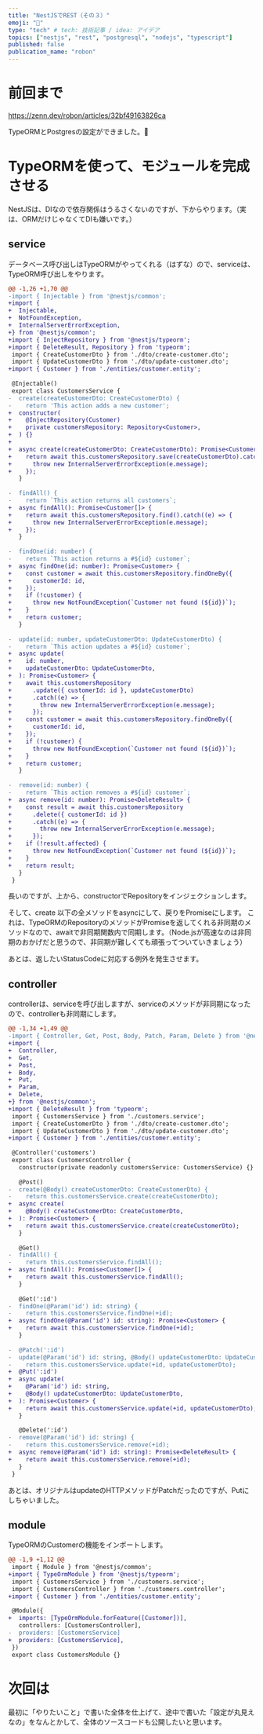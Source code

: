 ```yaml
---
title: "NestJSでREST（その３）"
emoji: "🦁"
type: "tech" # tech: 技術記事 / idea: アイデア
topics: ["nestjs", "rest", "postgresql", "nodejs", "typescript"]
published: false
publication_name: "robon"
---
```


# 前回まで

https://zenn.dev/robon/articles/32bf49163826ca

TypeORMとPostgresの設定ができました。👏

# TypeORMを使って、モジュールを完成させる
NestJSは、DIなので依存関係はうるさくないのですが、下からやります。（実は、ORMだけじゃなくてDIも嫌いです。）

## service
データベース呼び出しはTypeORMがやってくれる（はずな）ので、serviceは、TypeORM呼び出しをやります。

```diff ts:src/customers/customers.service.ts
@@ -1,26 +1,70 @@
-import { Injectable } from '@nestjs/common';
+import {
+  Injectable,
+  NotFoundException,
+  InternalServerErrorException,
+} from '@nestjs/common';
+import { InjectRepository } from '@nestjs/typeorm';
+import { DeleteResult, Repository } from 'typeorm';
 import { CreateCustomerDto } from './dto/create-customer.dto';
 import { UpdateCustomerDto } from './dto/update-customer.dto';
+import { Customer } from './entities/customer.entity';
 
 @Injectable()
 export class CustomersService {
-  create(createCustomerDto: CreateCustomerDto) {
-    return 'This action adds a new customer';
+  constructor(
+    @InjectRepository(Customer)
+    private customersRepository: Repository<Customer>,
+  ) {}
+
+  async create(createCustomerDto: CreateCustomerDto): Promise<Customer> {
+    return await this.customersRepository.save(createCustomerDto).catch((e) => {
+      throw new InternalServerErrorException(e.message);
+    });
   }
 
-  findAll() {
-    return `This action returns all customers`;
+  async findAll(): Promise<Customer[]> {
+    return await this.customersRepository.find().catch((e) => {
+      throw new InternalServerErrorException(e.message);
+    });
   }
 
-  findOne(id: number) {
-    return `This action returns a #${id} customer`;
+  async findOne(id: number): Promise<Customer> {
+    const customer = await this.customersRepository.findOneBy({
+      customerId: id,
+    });
+    if (!customer) {
+      throw new NotFoundException(`Customer not found (${id})`);
+    }
+    return customer;
   }
 
-  update(id: number, updateCustomerDto: UpdateCustomerDto) {
-    return `This action updates a #${id} customer`;
+  async update(
+    id: number,
+    updateCustomerDto: UpdateCustomerDto,
+  ): Promise<Customer> {
+    await this.customersRepository
+      .update({ customerId: id }, updateCustomerDto)
+      .catch((e) => {
+        throw new InternalServerErrorException(e.message);
+      });
+    const customer = await this.customersRepository.findOneBy({
+      customerId: id,
+    });
+    if (!customer) {
+      throw new NotFoundException(`Customer not found (${id})`);
+    }
+    return customer;
   }
 
-  remove(id: number) {
-    return `This action removes a #${id} customer`;
+  async remove(id: number): Promise<DeleteResult> {
+    const result = await this.customersRepository
+      .delete({ customerId: id })
+      .catch((e) => {
+        throw new InternalServerErrorException(e.message);
+      });
+    if (!result.affected) {
+      throw new NotFoundException(`Customer not found (${id})`);
+    }
+    return result;
   }
 }
```

長いのですが、上から、constructorでRepositoryをインジェクションします。

そして、create 以下の全メソッドをasyncにして、戻りをPromiseにします。
これは、TypeORMのRepositoryのメソッドがPromiseを返してくれる非同期のメソッドなので、awaitで非同期関数内で同期します。（Node.jsが高速なのは非同期のおかげだと思うので、非同期が難しくても頑張ってついていきましょう）

あとは、返したいStatusCodeに対応する例外を発生させます。

## controller
controllerは、serviceを呼び出しますが、serviceのメソッドが非同期になったので、controllerも非同期にします。

```diff ts:src/customers/customers.controller.ts
@@ -1,34 +1,49 @@
-import { Controller, Get, Post, Body, Patch, Param, Delete } from '@nestjs/common';
+import {
+  Controller,
+  Get,
+  Post,
+  Body,
+  Put,
+  Param,
+  Delete,
+} from '@nestjs/common';
+import { DeleteResult } from 'typeorm';
 import { CustomersService } from './customers.service';
 import { CreateCustomerDto } from './dto/create-customer.dto';
 import { UpdateCustomerDto } from './dto/update-customer.dto';
+import { Customer } from './entities/customer.entity';
 
 @Controller('customers')
 export class CustomersController {
   constructor(private readonly customersService: CustomersService) {}
 
   @Post()
-  create(@Body() createCustomerDto: CreateCustomerDto) {
-    return this.customersService.create(createCustomerDto);
+  async create(
+    @Body() createCustomerDto: CreateCustomerDto,
+  ): Promise<Customer> {
+    return await this.customersService.create(createCustomerDto);
   }
 
   @Get()
-  findAll() {
-    return this.customersService.findAll();
+  async findAll(): Promise<Customer[]> {
+    return await this.customersService.findAll();
   }
 
   @Get(':id')
-  findOne(@Param('id') id: string) {
-    return this.customersService.findOne(+id);
+  async findOne(@Param('id') id: string): Promise<Customer> {
+    return await this.customersService.findOne(+id);
   }
 
-  @Patch(':id')
-  update(@Param('id') id: string, @Body() updateCustomerDto: UpdateCustomerDto) {
-    return this.customersService.update(+id, updateCustomerDto);
+  @Put(':id')
+  async update(
+    @Param('id') id: string,
+    @Body() updateCustomerDto: UpdateCustomerDto,
+  ): Promise<Customer> {
+    return await this.customersService.update(+id, updateCustomerDto);
   }
 
   @Delete(':id')
-  remove(@Param('id') id: string) {
-    return this.customersService.remove(+id);
+  async remove(@Param('id') id: string): Promise<DeleteResult> {
+    return await this.customersService.remove(+id);
   }
 }
```

あとは、オリジナルはupdateのHTTPメソッドがPatchだったのですが、Putにしちゃいました。

## module
TypeORMのCustomerの機能をインポートします。

```diff ts:src/customers/customers.module.ts
@@ -1,9 +1,12 @@
 import { Module } from '@nestjs/common';
+import { TypeOrmModule } from '@nestjs/typeorm';
 import { CustomersService } from './customers.service';
 import { CustomersController } from './customers.controller';
+import { Customer } from './entities/customer.entity';
 
 @Module({
+  imports: [TypeOrmModule.forFeature([Customer])],
   controllers: [CustomersController],
-  providers: [CustomersService]
+  providers: [CustomersService],
 })
 export class CustomersModule {}
```

# 次回は

最初に「やりたいこと」で書いた全体を仕上げて、途中で書いた「設定が丸見えなの」をなんとかして、全体のソースコードも公開したいと思います。
